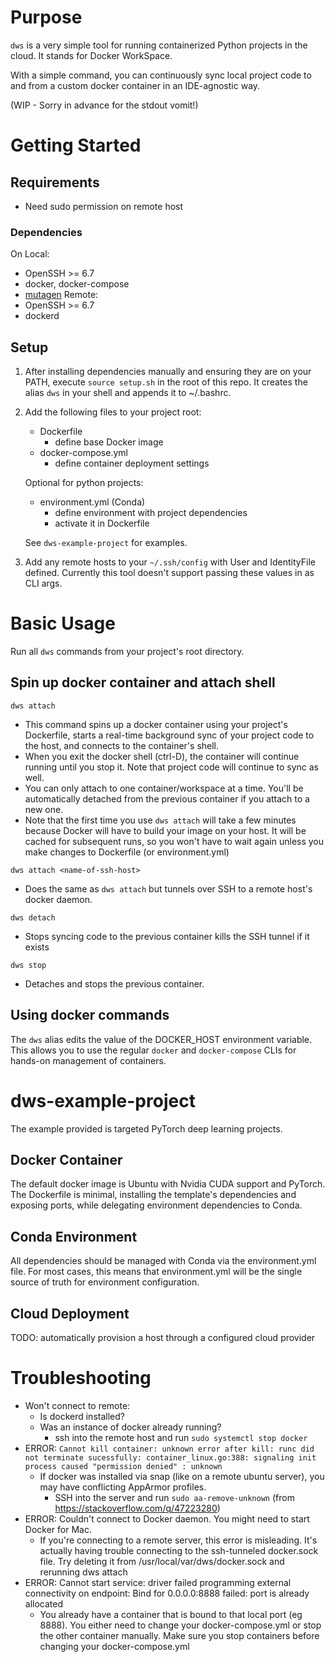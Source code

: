 # Purpose

`dws` is a very simple tool for running containerized Python projects in the cloud. It stands for Docker WorkSpace.

With a simple command, you can continuously sync local project code to and from a custom docker container in an IDE-agnostic way.

(WIP - Sorry in advance for the stdout vomit!)

# Getting Started
## Requirements
* Need sudo permission on remote host
### Dependencies
On Local:
* OpenSSH >= 6.7
* docker, docker-compose
* [mutagen](mutagen.io)
Remote:
* OpenSSH >= 6.7
* dockerd

## Setup
1. After installing dependencies manually and ensuring they are on your PATH, execute `source setup.sh` in the root of this repo. It creates the alias `dws` in your shell and appends it to ~/.bashrc.

2. Add the following files to your project root:
   * Dockerfile
     * define base Docker image
   * docker-compose.yml
     * define container deployment settings

   Optional for python projects:
   * environment.yml (Conda)
     * define environment with project dependencies
     * activate it in Dockerfile

    See `dws-example-project` for examples.

3. Add any remote hosts to your `~/.ssh/config` with User and IdentityFile defined. Currently this tool doesn't support passing these values in as CLI args.


# Basic Usage
Run all `dws` commands from your project's root directory.
## Spin up docker container and attach shell

`dws attach`
   * This command spins up a docker container using your project's Dockerfile, starts a real-time background sync of your project code to the host, and connects to the container's shell.
   * When you exit the docker shell (ctrl-D), the container will continue running until you stop it. Note that project code will continue to sync as well.
   * You can only attach to one container/workspace at a time. You'll be automatically detached from the previous container if you attach to a new one.
   * Note that the first time you use `dws attach` will take a few minutes because Docker will have to build your image on your host. It will be cached for subsequent runs, so you won't have to wait again unless you make changes to Dockerfile (or environment.yml)
  
`dws attach <name-of-ssh-host>`
  * Does the same as `dws attach` but tunnels over SSH to a remote host's docker daemon.

`dws detach`
  * Stops syncing code to the previous container kills the SSH tunnel if it exists

`dws stop`
  * Detaches and stops the previous container.

## Using docker commands
The `dws` alias edits the value of the DOCKER_HOST environment variable. This allows you to use the regular `docker` and `docker-compose` CLIs for hands-on management of containers.


# dws-example-project
The example provided is targeted PyTorch deep learning projects.
## Docker Container
The default docker image is Ubuntu with Nvidia CUDA support and PyTorch. The Dockerfile is minimal, installing the template's dependencies and exposing ports, while delegating environment dependencies to Conda.

## Conda Environment
All dependencies should be managed with Conda via the environment.yml file. For most cases, this means that environment.yml will be the single source of truth for environment configuration.

## Cloud Deployment
TODO: automatically provision a host through a configured cloud provider

# Troubleshooting
* Won't connect to remote:
  * Is dockerd installed?
  * Was an instance of docker already running?
    * ssh into the remote host and run `sudo systemctl stop docker`
* ERROR: `Cannot kill container: unknown error after kill: runc did not terminate sucessfully: container_linux.go:388: signaling init process caused "permission denied" : unknown`
  * If docker was installed via snap (like on a remote ubuntu server), you may have conflicting AppArmor profiles.
    * SSH into the server and run `sudo aa-remove-unknown`  (from https://stackoverflow.com/q/47223280)
* ERROR: Couldn't connect to Docker daemon. You might need to start Docker for Mac.
  * If you're connecting to a remote server, this error is misleading. It's actually having trouble connecting to the ssh-tunneled docker.sock file. Try deleting it from /usr/local/var/dws/docker.sock and rerunning dws attach
* ERROR: Cannot start service: driver failed programming external connectivity on endpoint: Bind for 0.0.0.0:8888 failed: port is already allocated
  * You already have a container that is bound to that local port (eg 8888). You either need to change your docker-compose.yml or stop the other container manually. Make sure you stop containers before changing your docker-compose.yml